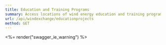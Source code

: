 ```yaml
---
title: Education and Training Programs
summary: Access locations of wind energy education and training programs in the United States at community colleges, universities, and other institutions.
url: /api/windexchange/educationprojects
method: GET
---
```


<%= render("swagger_ie_warning") %>

<script type="text/javascript">
$(function () {
  var url = window.location.search.match(/url=([^&]+)/);
  if (url && url.length > 1) {
    url = decodeURIComponent(url[1]);
  } else {
    url = "/docs/wind/windexchange/education-api-docs.json";
  }
  window.swaggerUi = new SwaggerUi({
    url: url,
    dom_id: "swagger-ui-container",
    supportedSubmitMethods: ['get', 'post', 'put', 'delete'],
    onComplete: function(swaggerApi, swaggerUi){
      $('pre code').each(function(i, e) {
        hljs.highlightBlock(e)
      });
    },
    onFailure: function(data) {
      log("Unable to Load SwaggerUI");
    },
    docExpansion: "list",
    sorter : "alpha"
  });

  // function addApiKeyAuthorization() {
  //   var key = $('#input_apiKey')[0].value;
  //   log("key: " + key);
  //   if(key && key.trim() != "") {
  //       log("added key " + key);
  //       window.authorizations.add("api_key", new ApiKeyAuthorization("api_key", key, "query"));
  //   }
  // }

  // $('#input_apiKey').change(function() {
  //   addApiKeyAuthorization();
  // });


  window.swaggerUi.load();
});
</script>

<div id="swagger-ui-container" class="swagger-ui-wrap"></div>

